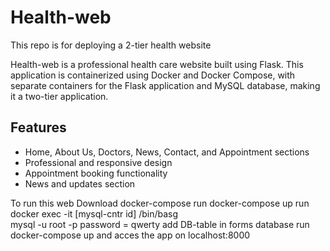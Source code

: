 # Health-web
This repo is for deploying a 2-tier health website

Health-web is a professional health care website built using Flask. This application is containerized using Docker and Docker Compose, with separate containers for the Flask application and MySQL database, making it a two-tier application.

## Features

- Home, About Us, Doctors, News, Contact, and Appointment sections
- Professional and responsive design
- Appointment booking functionality
- News and updates section

To run this web
Download  docker-compose 
run docker-compose up
 run docker  exec -it [mysql-cntr id] /bin/basg  
 mysql -u root -p
 password = qwerty
 add DB-table in forms database
 run docker-compose up
  and acces the app on localhost:8000
